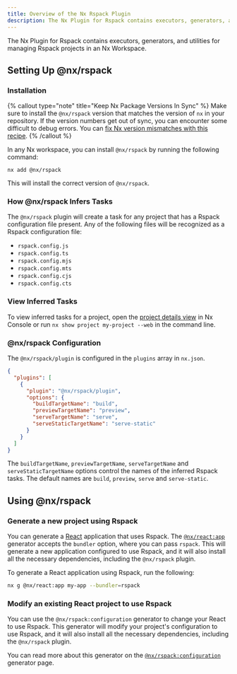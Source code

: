 ```yaml
---
title: Overview of the Nx Rspack Plugin
description: The Nx Plugin for Rspack contains executors, generators, and utilities for managing Rspack projects in an Nx Workspace.
---
```


The Nx Plugin for Rspack contains executors, generators, and utilities for managing Rspack projects in an Nx Workspace.

## Setting Up @nx/rspack

### Installation

{% callout type="note" title="Keep Nx Package Versions In Sync" %}
Make sure to install the `@nx/rspack` version that matches the version of `nx` in your repository. If the version numbers get out of sync, you can encounter some difficult to debug errors. You can [fix Nx version mismatches with this recipe](/recipes/tips-n-tricks/keep-nx-versions-in-sync).
{% /callout %}

In any Nx workspace, you can install `@nx/rspack` by running the following command:

```shell {% skipRescope=true %}
nx add @nx/rspack
```

This will install the correct version of `@nx/rspack`.

### How @nx/rspack Infers Tasks

The `@nx/rspack` plugin will create a task for any project that has a Rspack configuration file present. Any of the following files will be recognized as a Rspack configuration file:

- `rspack.config.js`
- `rspack.config.ts`
- `rspack.config.mjs`
- `rspack.config.mts`
- `rspack.config.cjs`
- `rspack.config.cts`

### View Inferred Tasks

To view inferred tasks for a project, open the [project details view](/concepts/inferred-tasks) in Nx Console or run `nx show project my-project --web` in the command line.

### @nx/rspack Configuration

The `@nx/rspack/plugin` is configured in the `plugins` array in `nx.json`.

```json {% fileName="nx.json" %}
{
  "plugins": [
    {
      "plugin": "@nx/rspack/plugin",
      "options": {
        "buildTargetName": "build",
        "previewTargetName": "preview",
        "serveTargetName": "serve",
        "serveStaticTargetName": "serve-static"
      }
    }
  ]
}
```

The `buildTargetName`, `previewTargetName`, `serveTargetName` and `serveStaticTargetName` options control the names of the inferred Rspack tasks. The default names are `build`, `preview`, `serve` and `serve-static`.

## Using @nx/rspack

### Generate a new project using Rspack

You can generate a [React](/technologies/react/api) application that uses Rspack. The [`@nx/react:app`](/technologies/react/api/generators/application) generator accepts the `bundler` option, where you can pass `rspack`. This will generate a new application configured to use Rspack, and it will also install all the necessary dependencies, including the `@nx/rspack` plugin.

To generate a React application using Rspack, run the following:

```bash
nx g @nx/react:app my-app --bundler=rspack
```

### Modify an existing React project to use Rspack

You can use the `@nx/rspack:configuration` generator to change your React to use Rspack. This generator will modify your project's configuration to use Rspack, and it will also install all the necessary dependencies, including the `@nx/rspack` plugin.

You can read more about this generator on the [`@nx/rspack:configuration`](/technologies/build-tools/rspack/api/generators/configuration) generator page.
